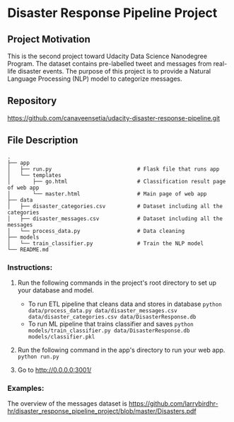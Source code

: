 # Disaster Response Pipeline Project
## Project Motivation
This is the second project toward Udacity Data Science Nanodegree Program. The dataset contains pre-labelled tweet and messages from real-life disaster events. The purpose of this project is to provide a Natural Language Processing (NLP) model to categorize messages.

## Repository

https://github.com/canaveensetia/udacity-disaster-response-pipeline.git

## File Description

    .
    ├── app     
    │   ├── run.py                           # Flask file that runs app
    │   └── templates   
    │       ├── go.html                      # Classification result page of web app
    │       └── master.html                  # Main page of web app    
    ├── data                   
    │   ├── disaster_categories.csv          # Dataset including all the categories  
    │   ├── disaster_messages.csv            # Dataset including all the messages
    │   └── process_data.py                  # Data cleaning
    ├── models
    │   └── train_classifier.py              # Train the NLP model           
    └── README.md
    
### Instructions:
1. Run the following commands in the project's root directory to set up your database and model.

    - To run ETL pipeline that cleans data and stores in database
        `python data/process_data.py data/disaster_messages.csv data/disaster_categories.csv data/DisasterResponse.db`
    - To run ML pipeline that trains classifier and saves
        `python models/train_classifier.py data/DisasterResponse.db models/classifier.pkl`

2. Run the following command in the app's directory to run your web app.
    `python run.py`

3. Go to http://0.0.0.0:3001/

### Examples:
The overview of the messages dataset is 
https://github.com/larrybirdhr-hr/disaster_response_pipeline_project/blob/master/Disasters.pdf

